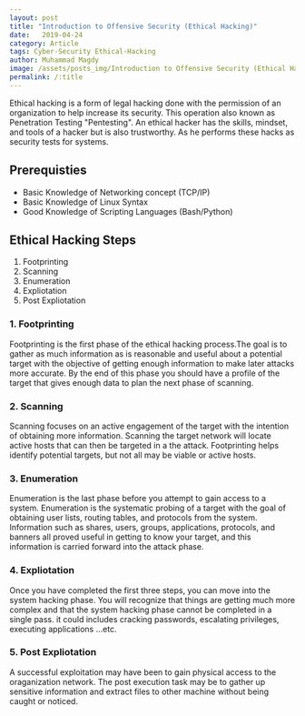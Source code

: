 ```yaml
---
layout: post
title: "Introduction to Offensive Security (Ethical Hacking)"
date:   2019-04-24 
category: Article
tags: Cyber-Security Ethical-Hacking
author: Muhammad Magdy
image: /assets/posts_img/Introduction to Offensive Security (Ethical Hacking).png
permalink: /:title
---
```


Ethical hacking is a form of legal hacking done with the permission of an organization to help increase its security. This operation also known as Penetration Testing "Pentesting". An ethical hacker has the skills, mindset, and tools of a hacker but is also trustworthy. As he performs these hacks as security tests for systems.


## Prerequisties
- Basic Knowledge of Networking concept (TCP/IP)
- Basic Knowledge of Linux Syntax
- Good Knowledge of Scripting Languages (Bash/Python)


## Ethical Hacking Steps
1. Footprinting
1. Scanning
1. Enumeration
1. Expliotation
1. Post Expliotation

### 1. Footprinting
Footprinting is the first phase of the ethical hacking process.The goal is to gather as much information as is reasonable and useful about a potential target with the objective of getting enough information to make later attacks more accurate. By the end of this phase you should have a profile of the target that gives enough data to plan the next phase of scanning.

### 2. Scanning
Scanning focuses on an active engagement of the target with the intention of obtaining more information. Scanning the target network will locate active hosts that can then be targeted in a the attack. Footprinting helps identify potential targets, but not all may be viable or active hosts.

### 3. Enumeration
Enumeration is the last phase before you attempt to gain access to a system. Enumeration is the systematic probing of a target with the goal of obtaining user lists, routing tables, and protocols from the system. Information such as shares, users, groups, applications, protocols, and banners all proved useful in getting to know your target, and this information is carried forward into the attack phase.

### 4. Expliotation
Once you have completed the first three steps, you can move into the system hacking phase. You will recognize that things are getting much more complex and that the system hacking phase cannot be completed in a single pass. it could includes cracking passwords, escalating privileges, executing applications ...etc.

### 5. Post Expliotation
A successful exploitation may have been to gain physical access to the oraganization network. The post execution task may be to gather up sensitive information and extract files to other machine without being caught or noticed. 